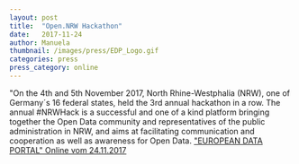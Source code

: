 ```yaml
---
layout: post
title:  "Open.NRW Hackathon"
date:   2017-11-24
author: Manuela
thumbnail: /images/press/EDP_Logo.gif
categories: press
press_category: online
---
```

"On the 4th and 5th November 2017, North Rhine-Westphalia (NRW), one of Germany´s 16 federal states, held the 3rd annual hackathon in a row. The annual #NRWHack is a successful and one of a kind platform bringing together the Open Data community and representatives of the public administration in NRW, and aims at facilitating communication and cooperation as well as awareness for Open Data. 
<a href="https://www.europeandataportal.eu/en/highlights/opennrw-hackathon/" target="_blank">"EUROPEAN DATA PORTAL" Online vom 24.11.2017</a>

